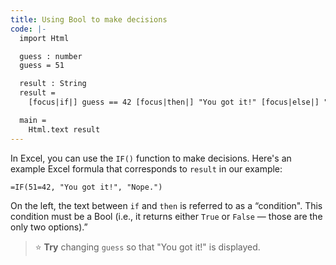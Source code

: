 ```yaml
---
title: Using Bool to make decisions
code: |-
  import Html

  guess : number
  guess = 51

  result : String
  result =
    [focus|if|] guess == 42 [focus|then|] "You got it!" [focus|else|] "Nope."

  main =
    Html.text result
---
```

In Excel, you can use the `IF()` function to make decisions.
Here's an example Excel formula that corresponds to `result` in our example:

    =IF(51=42, "You got it!", "Nope.")

On the left, the text between `if` and `then` is referred to as a “condition". This condition must be a Bool (i.e., it returns either `True` or `False` — those are the only two options).”

> ⭐️ **Try** changing `guess` so that "You got it!" is displayed.
